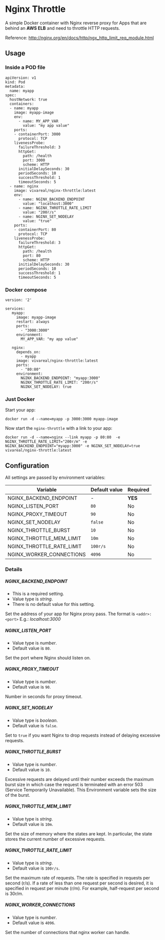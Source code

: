 # Nginx Throttle

A simple Docker container with Nginx reverse proxy for Apps that are behind an **AWS ELB** and need to throttle HTTP requests.

Reference: http://nginx.org/en/docs/http/ngx_http_limit_req_module.html
## Usage

### Inside a POD file

```
apiVersion: v1
kind: Pod
metadata:
  name: myapp
spec:
  hostNetwork: true
  containers:
  - name: myapp
    image: myapp-image
    env:
      - name: MY_APP_VAR
        value: "my app value"
    ports:
    - containerPort: 3000
      protocol: TCP
    livenessProbe:
      failureThreshold: 3
      httpGet:
        path: /health
        port: 3000
        scheme: HTTP
      initialDelaySeconds: 30
      periodSeconds: 10
      successThreshold: 1
      timeoutSeconds: 5
  - name: nginx
    image: vivareal/nginx-throttle:latest
    env:
      - name: NGINX_BACKEND_ENDPOINT
        value: "localhost:3000"
      - name: NGINX_THROTTLE_RATE_LIMIT
        value: "200r/s"
      - name: NGINX_SET_NODELAY
        value: "true"
    ports:
    - containerPort: 80
      protocol: TCP
    livenessProbe:
      failureThreshold: 3
      httpGet:
        path: /health
        port: 80
        scheme: HTTP
      initialDelaySeconds: 30
      periodSeconds: 10
      successThreshold: 1
      timeoutSeconds: 5
```

### Docker compose

```
version: '2'

services:
   myapp:
     image: myapp-image
     restart: always
     ports:
       - "3000:3000"
     environment:
       MY_APP_VAR: "my app value"

   nginx:
     depends_on:
       - myapp
     image: vivareal/nginx-throttle:latest
     ports:
       - "80:80"
     environment:
       NGINX_BACKEND_ENDPOINT: "myapp:3000"
       NGINX_THROTTLE_RATE_LIMIT: "200r/s"
       NGINX_SET_NODELAY: true
```

### Just Docker

Start your app:
```
docker run -d --name=myapp -p 3000:3000 myapp-image
```
Now start the `nginx-throttle` with a link to your app:
```
docker run -d --name=nginx --link myapp -p 80:80  -e NGINX_THROTTLE_RATE_LIMIT="200r/m" -e NGINX_BACKEND_ENDPOINT="myapp:3000" -e NGINX_SET_NODELAY=true vivareal/nginx-throttle:latest
```

## Configuration

All settings are passed by environment variables:

|Variable                 |Default value|Required|
|-------------------------|-------------|--------|
|NGINX_BACKEND_ENDPOINT   |-            |**YES** |
|NGINX_LISTEN_PORT        |`80`         | No     |
|NGINX_PROXY_TIMEOUT      |`90`         | No     |
|NGINX_SET_NODELAY        |`false`      | No     |
|NGINX_THROTTLE_BURST     |`10`         | No     |
|NGINX_THROTTLE_MEM_LIMIT |`10m`        | No     |
|NGINX_THROTTLE_RATE_LIMIT|`100r/s`     | No     |
|NGINX_WORKER_CONNECTIONS |`4096`       | No     |

### Details

##### NGINX_BACKEND_ENDPOINT
- This is a required setting.
- Value type is _string_.
- There is no default value for this setting.

Set the address of your app for Nginx proxy pass. The format is `<addr>:<port>` E.g.: _localhost:3000_

##### NGINX_LISTEN_PORT
- Value type is _number_.
- Default value is `80`.

Set the port where Nginx should listen on.

##### NGINX_PROXY_TIMEOUT
- Value type is _number_.
- Default value is `90`.

Number in seconds for proxy timeout.

##### NGINX_SET_NODELAY
- Value type is _boolean_.
- Default value is `false`.

Set to `true` if you want Nginx to drop requests instead of delaying excessive requests.

##### NGINX_THROTTLE_BURST
- Value type is _number_.
- Default value is `10`.

Excessive requests are delayed until their number exceeds the maximum burst size in which case the request is terminated with an error 503 (Service Temporarily Unavailable). This Environment variable sets the size of the burst.

##### NGINX_THROTTLE_MEM_LIMIT
- Value type is _string_.
- Default value is `10m`.

Set the size of memory where the states are kept. In particular, the state stores the current number of excessive requests.

##### NGINX_THROTTLE_RATE_LIMIT
- Value type is _string_.
- Default value is `100r/s`.

Set the maximum rate of requests. The rate is specified in requests per second (r/s). If a rate of less than one request per second is desired, it is specified in request per minute (r/m). For example, half-request per second is 30r/m.

##### NGINX_WORKER_CONNECTIONS
- Value type is _number_.
- Default value is `4096`.

Set the number of connections that nginx worker can handle.
